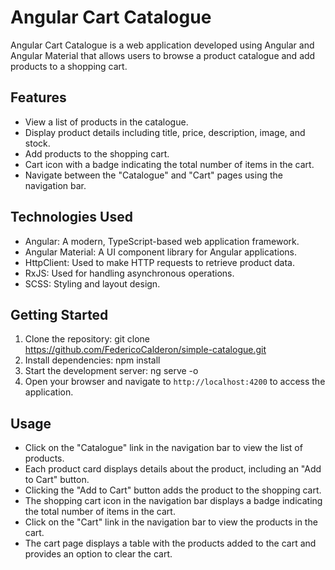 # Angular Cart Catalogue

Angular Cart Catalogue is a web application developed using Angular and Angular Material that allows users to browse a product catalogue and add products to a shopping cart.

## Features

- View a list of products in the catalogue.
- Display product details including title, price, description, image, and stock.
- Add products to the shopping cart.
- Cart icon with a badge indicating the total number of items in the cart.
- Navigate between the "Catalogue" and "Cart" pages using the navigation bar.

## Technologies Used

- Angular: A modern, TypeScript-based web application framework.
- Angular Material: A UI component library for Angular applications.
- HttpClient: Used to make HTTP requests to retrieve product data.
- RxJS: Used for handling asynchronous operations.
- SCSS: Styling and layout design.

## Getting Started

1. Clone the repository: git clone https://github.com/FedericoCalderon/simple-catalogue.git
2. Install dependencies: npm install
3. Start the development server: ng serve -o
4. Open your browser and navigate to `http://localhost:4200` to access the application.

## Usage

- Click on the "Catalogue" link in the navigation bar to view the list of products.
- Each product card displays details about the product, including an "Add to Cart" button.
- Clicking the "Add to Cart" button adds the product to the shopping cart.
- The shopping cart icon in the navigation bar displays a badge indicating the total number of items in the cart.
- Click on the "Cart" link in the navigation bar to view the products in the cart.
- The cart page displays a table with the products added to the cart and provides an option to clear the cart.

